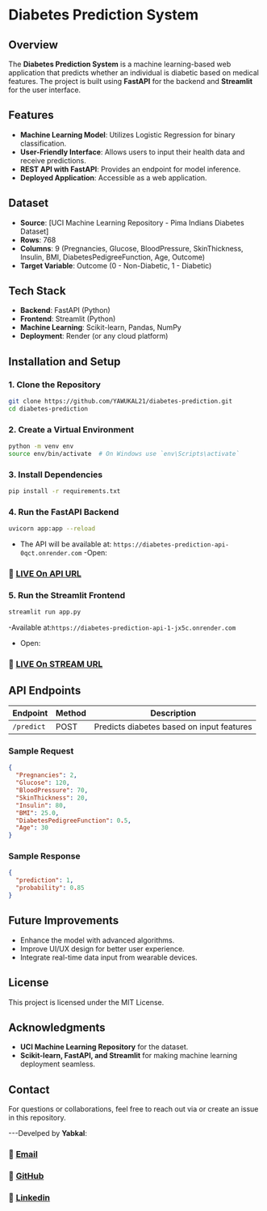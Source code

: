 # Diabetes Prediction System

## Overview
The **Diabetes Prediction System** is a machine learning-based web application that predicts whether an individual is diabetic based on medical features. The project is built using **FastAPI** for the backend and **Streamlit** for the user interface.

## Features
- **Machine Learning Model**: Utilizes Logistic Regression for binary classification.
- **User-Friendly Interface**: Allows users to input their health data and receive predictions.
- **REST API with FastAPI**: Provides an endpoint for model inference.
- **Deployed Application**: Accessible as a web application.

## Dataset
- **Source**: [UCI Machine Learning Repository - Pima Indians Diabetes Dataset]
- **Rows**: 768
- **Columns**: 9 (Pregnancies, Glucose, BloodPressure, SkinThickness, Insulin, BMI, DiabetesPedigreeFunction, Age, Outcome)
- **Target Variable**: Outcome (0 - Non-Diabetic, 1 - Diabetic)

## Tech Stack
- **Backend**: FastAPI (Python)
- **Frontend**: Streamlit (Python)
- **Machine Learning**: Scikit-learn, Pandas, NumPy
- **Deployment**: Render (or any cloud platform)

## Installation and Setup

### 1. Clone the Repository
```sh
git clone https://github.com/YAWUKAL21/diabetes-prediction.git
cd diabetes-prediction
```

### 2. Create a Virtual Environment
```sh
python -m venv env
source env/bin/activate  # On Windows use `env\Scripts\activate`
```

### 3. Install Dependencies
```sh
pip install -r requirements.txt
```

### 4. Run the FastAPI Backend
```sh
uvicorn app:app --reload
```
- The API will be available at: `https://diabetes-prediction-api-0qct.onrender.com`
-Open:
 ### 🔗 [LIVE On API URL](https://diabetes-prediction-api-0qct.onrender.com)

### 5. Run the Streamlit Frontend
```sh
streamlit run app.py
```
-Available at:`https://diabetes-prediction-api-1-jx5c.onrender.com`
- Open:
 ### 🔗 [LIVE On STREAM URL](https://diabetes-prediction-api-1-jx5c.onrender.com)
## API Endpoints
| Endpoint | Method | Description |
|----------|--------|-------------|
| `/predict` | POST | Predicts diabetes based on input features |

### Sample Request
```json
{
  "Pregnancies": 2,
  "Glucose": 120,
  "BloodPressure": 70,
  "SkinThickness": 20,
  "Insulin": 80,
  "BMI": 25.0,
  "DiabetesPedigreeFunction": 0.5,
  "Age": 30
}
```

### Sample Response
```json
{
  "prediction": 1,
  "probability": 0.85
}
```

## Future Improvements
- Enhance the model with advanced algorithms.
- Improve UI/UX design for better user experience.
- Integrate real-time data input from wearable devices.

## License
This project is licensed under the MIT License.

## Acknowledgments
- **UCI Machine Learning Repository** for the dataset.
- **Scikit-learn, FastAPI, and Streamlit** for making machine learning deployment seamless.

## Contact
For questions or collaborations, feel free to reach out via or create an issue in this repository.

---Develped by  **Yabkal**:

### 🔗 [Email](yabkalmelak@gmail.com)
### 🔗 [GitHub ](https://github.com/YAWUKAL21)
### 🔗 [Linkedin](https://www.linkedin.com/in/yawkal-melak-7913b1307)
